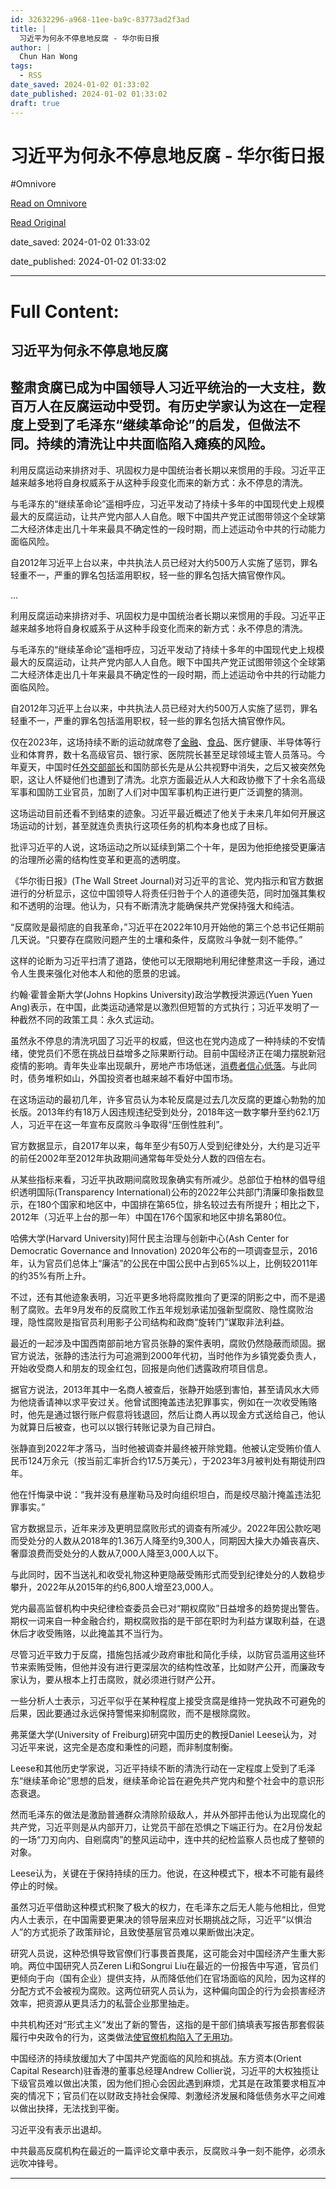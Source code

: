 ```yaml
---
id: 32632296-a968-11ee-ba9c-83773ad2f3ad
title: |
  习近平为何永不停息地反腐 - 华尔街日报
author: |
  Chun Han Wong
tags:
  - RSS
date_saved: 2024-01-02 01:33:02
date_published: 2024-01-02 01:33:02
draft: true
---
```


# 习近平为何永不停息地反腐 - 华尔街日报
#Omnivore

[Read on Omnivore](https://omnivore.app/me/-18cca16e0b9)

[Read Original](https://cn.wsj.com/amp/articles/%E4%B9%A0%E8%BF%91%E5%B9%B3%E4%B8%BA%E4%BD%95%E6%B0%B8%E4%B8%8D%E5%81%9C%E6%81%AF%E5%9C%B0%E5%8F%8D%E8%85%90-10e3412a)

date_saved: 2024-01-02 01:33:02

date_published: 2024-01-02 01:33:02

--- 

# Full Content: 

##  习近平为何永不停息地反腐

## 整肃贪腐已成为中国领导人习近平统治的一大支柱，数百万人在反腐运动中受罚。有历史学家认为这在一定程度上受到了毛泽东“继续革命论”的启发，但做法不同。持续的清洗让中共面临陷入瘫痪的风险。

利用反腐运动来排挤对手、巩固权力是中国统治者长期以来惯用的手段。习近平正越来越多地将自身权威系于从这种手段变化而来的新方式：永不停息的清洗。

与毛泽东的“继续革命论”遥相呼应，习近平发动了持续十多年的中国现代史上规模最大的反腐运动，让共产党内部人人自危。眼下中国共产党正试图带领这个全球第二大经济体走出几十年来最具不确定性的一段时期，而上述运动令中共的行动能力面临风险。

自2012年习近平上台以来，中共执法人员已经对大约500万人实施了惩罚，罪名轻重不一，严重的罪名包括滥用职权，轻一些的罪名包括大搞官僚作风。

...

利用反腐运动来排挤对手、巩固权力是中国统治者长期以来惯用的手段。习近平正越来越多地将自身权威系于从这种手段变化而来的新方式：永不停息的清洗。

与毛泽东的“继续革命论”遥相呼应，习近平发动了持续十多年的中国现代史上规模最大的反腐运动，让共产党内部人人自危。眼下中国共产党正试图带领这个全球第二大经济体走出几十年来最具不确定性的一段时期，而上述运动令中共的行动能力面临风险。

自2012年习近平上台以来，中共执法人员已经对大约500万人实施了惩罚，罪名轻重不一，严重的罪名包括滥用职权，轻一些的罪名包括大搞官僚作风。

仅在2023年，这场持续不断的运动就席卷了[金融](https://cn.wsj.com/articles/CN-FIN-20230320182126)、[食品](https://cn.wsj.com/articles/CN-BGH-20230725135749)、医疗健康、半导体等行业和体育界，数十名高级官员、银行家、医院院长甚至足球领域主管人员落马。今年夏天，中国时任[外交部部长](https://cn.wsj.com/articles/CN-BCH-20230727070831)和国防部长先是从公共视野中消失，之后又被突然免职，这让人怀疑他们也遭到了清洗。北京方面最近从人大和政协撤下了十余名高级军事和国防工业官员，加剧了人们对中国军事机构正进行更广泛调整的猜测。

这场运动目前还看不到结束的迹象。习近平最近概述了他关于未来几年如何开展这场运动的计划，甚至就连负责执行这项任务的机构本身也成了目标。

批评习近平的人说，这场运动之所以延续到第二个十年，是因为他拒绝接受更廉洁的治理所必需的结构性变革和更高的透明度。

《华尔街日报》(The Wall Street Journal)对习近平的言论、党内指示和官方数据进行的分析显示，这位中国领导人将责任归咎于个人的道德失范，同时加强其集权和不透明的治理。他认为，只有不断清洗才能确保共产党保持强大和纯洁。

“反腐败是最彻底的自我革命，”习近平在2022年10月开始他的第三个总书记任期前几天说。“只要存在腐败问题产生的土壤和条件，反腐败斗争就一刻不能停。”

这样的论断为习近平扫清了道路，使他可以无限期地利用纪律整肃这一手段，通过令人生畏来强化对他本人和他的愿景的忠诚。

约翰·霍普金斯大学(Johns Hopkins University)政治学教授洪源远(Yuen Yuen Ang)表示，在中国，此类运动通常是以激烈但短暂的方式执行；习近平发明了一种截然不同的政策工具：永久式运动。

虽然永不停息的清洗巩固了习近平的权威，但这也在党内造成了一种持续的不安情绪，使党员们不愿在挑战日益增多之际果断行动。目前中国经济正在竭力摆脱新冠疫情的影响。青年失业率出现飙升，房地产市场低迷，[消费者信心低落](https://cn.wsj.com/articles/CN-BIZ-20230724121535)。与此同时，债务堆积如山，外国投资者也越来越不看好中国市场。

在这场运动的最初几年，许多官员认为本轮反腐是过去几次反腐的更雄心勃勃的加长版。2013年约有18万人因违规违纪受到处分，2018年这一数字攀升至约62.1万人，习近平在这一年宣布反腐败斗争取得“压倒性胜利”。

官方数据显示，自2017年以来，每年至少有50万人受到纪律处分，大约是习近平的前任2002年至2012年执政期间通常每年受处分人数的四倍左右。

从某些指标来看，习近平执政期间腐败现象确实有所减少。总部位于柏林的倡导组织透明国际(Transparency International)公布的2022年公共部门清廉印象指数显示，在180个国家和地区中，中国排在第65位，排名较过去有所提升；相比之下，2012年（习近平上台的那一年）中国在176个国家和地区中排名第80位。

哈佛大学(Harvard University)阿什民主治理与创新中心(Ash Center for Democratic Governance and Innovation) 2020年公布的一项调查显示，2016年，认为官员们总体上“廉洁”的公民在中国公民中占到65%以上，比例较2011年的约35%有所上升。

不过，还有其他迹象表明，习近平更多地将腐败推向了更深的阴影之中，而不是遏制了腐败。去年9月发布的反腐败工作五年规划承诺加强新型腐败、隐性腐败治理，隐性腐败是指官员利用影子公司结构和政商“旋转门”谋取非法利益。

最近的一起涉及中国西南部前地方官员张静的案件表明，腐败仍然隐蔽而顽固。据官方说法，张静的违法行为可追溯到2000年代初，当时他作为乡镇党委负责人，开始收受商人和朋友的现金红包，回报是向他们透露政府项目信息。

据官方说法，2013年其中一名商人被查后，张静开始感到害怕，甚至请风水大师为他烧香请神以求平安过关。他曾试图掩盖违法犯罪事实，例如在一次收受贿赂时，他先是通过银行账户假意将钱退回，然后让商人再以现金方式送给自己，他认为就算日后被查，也可以以银行转账记录为自己辩白。

张静直到2022年才落马，当时他被调查并最终被开除党籍。他被认定受贿价值人民币124万余元（按当前汇率折合约17.5万美元），于2023年3月被判处有期徒刑四年。

他在忏悔录中说：“我并没有悬崖勒马及时向组织坦白，而是绞尽脑汁掩盖违法犯罪事实。”

官方数据显示，近年来涉及更明显腐败形式的调查有所减少。2022年因公款吃喝而受处分的人数从2018年的1.36万人降至约9,300人，同期因大操大办婚丧喜庆、奢靡浪费而受处分的人数从7,000人降至3,000人以下。

与此同时，因不当送礼和收受礼物这种更隐蔽受贿形式而受到纪律处分的人数稳步攀升，2022年从2015年的约6,800人增至23,000人。

党内最高监督机构中央纪律检查委员会已对“期权腐败”日益增多的趋势提出警告。期权一词来自一种金融合约，期权腐败指的是干部在职时为利益方谋取利益，在退休后才收受贿赂，以此掩盖其不当行为。

尽管习近平致力于反腐，措施包括减少政府审批和简化手续，以防官员滥用这些环节来索贿受贿，但他并没有进行更深层次的结构性改革，比如财产公开，而廉政专家认为，要从根本上打击腐败，就必须进行财产公开。

一些分析人士表示，习近平似乎在某种程度上接受贪腐是维持一党执政不可避免的后果，因此要通过永远保持警惕来抑制腐败，而不是根除腐败。

弗莱堡大学(University of Freiburg)研究中国历史的教授Daniel Leese认为，对习近平来说，这完全是态度和秉性的问题，而非制度制衡。

Leese和其他历史学家说，习近平持续不断的清洗行动在一定程度上受到了毛泽东“继续革命论”思想的启发，继续革命论旨在避免共产党内和整个社会中的意识形态衰退。

然而毛泽东的做法是激励普通群众清除阶级敌人，并从外部抨击他认为出现腐化的共产党，习近平则是从内部开刀，让党员干部在恐惧之下端正行为。在2月份发起的一场“刀刃向内、自剜腐肉”的整风运动中，连中共的纪检监察人员也成了整顿的对象。

Leese认为，关键在于保持持续的压力。他说，在这种模式下，根本不可能有最终停止的时候。

虽然习近平借助这种模式积聚了极大的权力，在毛泽东之后无人能与他相比，但党内人士表示，在中国需要更果决的领导层来应对长期挑战之际，习近平“以惧治人”的方式扼杀了政策辩论，且致使基层官员难以果断做出决定。

研究人员说，这种恐惧导致官僚们行事畏首畏尾，这可能会对中国经济产生重大影响。两位中国研究人员Zeren Li和Songrui Liu在最近的一份报告中写道，官员们更倾向于向（国有企业）提供支持，从而降低他们在官场面临的风险，因为这样的分配方式不会被视为腐败。这两位研究人员认为，这种偏向国企的行为会损害经济效率，把资源从更具活力的私营企业那里抽走。

中共机构还对“形式主义”发出了新的警告，这指的是干部们搞填表写报告那套假装履行中央政令的行为，这类做法[使官僚机构陷入了无用功](https://cn.wsj.com/articles/CN-BCH-20210308145516)。

中国经济的持续放缓加大了中国共产党面临的风险和挑战。东方资本(Orient Capital Research)驻香港的董事总经理Andrew Collier说，习近平的大权独揽让下级官员难以做出决策，因为他们担心会因此遇到麻烦，尤其是在政策要求相互冲突的情况下；官员们在以财政支持社会保障、刺激经济发展和降低债务水平之间难以做出抉择，无法找到平衡。

习近平没有表示出退却。

中共最高反腐机构在最近的一篇评论文章中表示，反腐败斗争一刻不能停，必须永远吹冲锋号。

---

